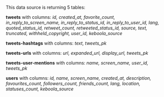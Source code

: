 This data source is returning 5 tables:

**tweets** with columns:
*id, created_at, favorite_count, in_reply_to_screen_name, in_reply_to_status_id, in_reply_to_user_id, lang, quoted_status_id, retweet_count, retweeted_status_id, source, text, truncated, withheld_copyright, user_id, keboola_source*

**tweets-hashtags** with columns:
*text, tweets_pk*

**tweets-urls** with columns:
*url, expanded_url, display_url, tweets_pk*

**tweets-user-mentions** with columns:
*name, screen_name, user_id, tweets_pk*

**users** with columns:
*id, name, screen_name, created_at, description, favourites_count, followers_count, friends_count, lang, location, statuses_count, keboola_source*